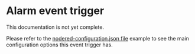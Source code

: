 # Alarm event trigger

This documentation is not yet complete.

Please refer to the [nodered-configuration.json file](/config/nodered-configuration.json) example to see the main configuration options this event trigger has.

